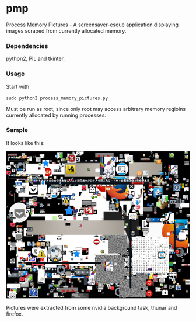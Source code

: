 # pmp
Process Memory Pictures - A screensaver-esque application displaying images scraped from currently allocated memory.

### Dependencies
python2, PIL and tkinter.

### Usage
Start with

    sudo python2 process_memory_pictures.py

Must be run as root, since only root may access arbitrary memory regioins currently allocated by running processes.

### Sample
It looks like this:

![Screenshot](/screenshot.png?raw=true "Screenshot")

Pictures were extracted from some nvidia background task, thunar and firefox.
